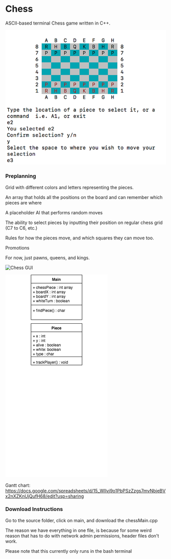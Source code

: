 # Chess
ASCII-based terminal Chess game written in C++.

![Chess App](https://github.com/Arcane-Panda/Chess/blob/master/chess.png)

### Preplanning

Grid with different colors and letters representing the pieces.

An array that holds all the positions on the board and can remember which pieces are where

A placeholder AI that performs random moves

The ability to select pieces by inputting their position on regular chess grid (C7 to C6, etc.)

Rules for how the pieces move, and which squares they can move too.

Promotions

For now, just pawns, queens, and kings.

![Chess GUI](https://github.com/Arcane-Panda/Chess/blob/master/images/chessGUI.png)

![Class Diagram](https://github.com/Arcane-Panda/Chess/blob/master/chess%20(1).png)

Gantt chart: https://docs.google.com/spreadsheets/d/15_Wllvj9o1PbPSzZzgs7mvNbjeBVx2nXZKnUjQufH68/edit?usp=sharing


### Download Instructions
Go to the source folder, click on main, and download the chessMain.cpp

The reason we have everything in one file, is because for some weird reason that has to do with network admin permissions, header files don't work.

Please note that this currently only runs in the bash terminal
